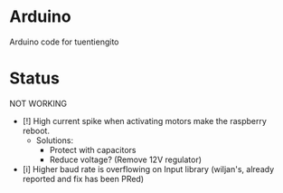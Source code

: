 Arduino
=======
Arduino code for tuentiengito

Status
======
NOT WORKING
* [!] High current spike when activating motors make the raspberry reboot. 
	* Solutions:
		* Protect with capacitors
		* Reduce voltage? (Remove 12V regulator)
* [i] Higher baud rate is overflowing on Input library (wiljan's, already reported and fix has been PRed)
